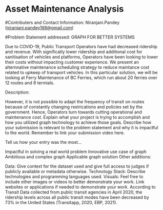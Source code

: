 # Asset Maintenance Analysis

#Contributers and Contact Information: Niranjani.Pandey (niranjani.pandey168@gmail.com)

#Problem Statement addressed: GRAPH FOR BETTER SYSTEMS

Due to COVID-19, Public Transport Operators have had decreased ridership and revenue. With significatly lower ridership and additional cost for sanitisation of vehicles and platforms, Operators have been looking to lower their costs without impacting customer experience. We present an alternnative maintenance scheduling strategy to reduce maintance cost related to upkeep of transport vehicles. In this particular solution, we will be looking at Ferry Maintenance of BC Ferries, which run about 20 ferries over 12 routes and 8 termials. 



Description:

However, it is not possible to adapt the frequency of transit on routes because of constantly changing restrications and policies set by the government. Hence, Operators turn towards cutting operational and maintenance cost. 
Explain what your project is trying to accomplish and how you utilized graph technology to achieve those goals. Describe how your submission is relevant to the problem statement and why it is impactful to the world. Remember to link your submission video here.

Tell us how your entry was the most...

Impactful in solving a real world problem
Innovative use case of graph
Ambitious and complex graph
Applicable graph solution
Other additions:

Data: Give context for the dataset used and give full access to judges if publicly available or metadata otherwise.
Technology Stack: Describe technologies and programming languages used.
Visuals: Feel free to include other images or videos to better demonstrate your work.
Link websites or applications if needed to demonstrate your work.
According to Transit Data collected from public transit agencies in April 2020, the ridership levels across all public transit modes have been decreased by 73% in the United States (Transitapp, 2020, EBP, 2021).